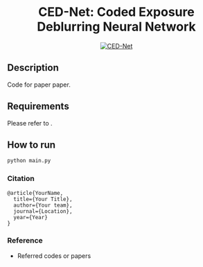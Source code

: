 <div align="center">

# CED-Net: Coded Exposure Deblurring Neural Network


[![CED-Net](https://img.shields.io/badge/PyTorch--Template-A%20deep%20learning%20project%20template%20based%20on%20Pytorch-green)](https://github.com/dawnlh/)

</div>

## Description

Code for paper paper.

## Requirements

Please refer to [](./requirements.txt).

## How to run

```bash
python main.py
```


### Citation

```
@article{YourName,
  title={Your Title},
  author={Your team},
  journal={Location},
  year={Year}
}
```

### Reference

- Referred codes or papers